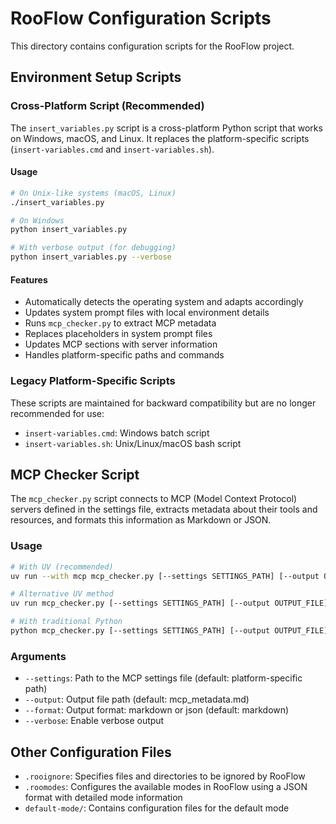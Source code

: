 # RooFlow Configuration Scripts

This directory contains configuration scripts for the RooFlow project.

## Environment Setup Scripts

### Cross-Platform Script (Recommended)

The `insert_variables.py` script is a cross-platform Python script that works on Windows, macOS, and Linux. It replaces the platform-specific scripts (`insert-variables.cmd` and `insert-variables.sh`).

#### Usage

```bash
# On Unix-like systems (macOS, Linux)
./insert_variables.py

# On Windows
python insert_variables.py

# With verbose output (for debugging)
python insert_variables.py --verbose
```

#### Features

- Automatically detects the operating system and adapts accordingly
- Updates system prompt files with local environment details
- Runs `mcp_checker.py` to extract MCP metadata
- Replaces placeholders in system prompt files
- Updates MCP sections with server information
- Handles platform-specific paths and commands

### Legacy Platform-Specific Scripts

These scripts are maintained for backward compatibility but are no longer recommended for use:

- `insert-variables.cmd`: Windows batch script
- `insert-variables.sh`: Unix/Linux/macOS bash script

## MCP Checker Script

The `mcp_checker.py` script connects to MCP (Model Context Protocol) servers defined in the settings file, extracts metadata about their tools and resources, and formats this information as Markdown or JSON.

### Usage

```bash
# With UV (recommended)
uv run --with mcp mcp_checker.py [--settings SETTINGS_PATH] [--output OUTPUT_FILE] [--format {markdown,json}] [--verbose]

# Alternative UV method
uv run mcp_checker.py [--settings SETTINGS_PATH] [--output OUTPUT_FILE] [--format {markdown,json}] [--verbose]

# With traditional Python
python mcp_checker.py [--settings SETTINGS_PATH] [--output OUTPUT_FILE] [--format {markdown,json}] [--verbose]
```

### Arguments

- `--settings`: Path to the MCP settings file (default: platform-specific path)
- `--output`: Output file path (default: mcp_metadata.md)
- `--format`: Output format: markdown or json (default: markdown)
- `--verbose`: Enable verbose output

## Other Configuration Files

- `.rooignore`: Specifies files and directories to be ignored by RooFlow
- `.roomodes`: Configures the available modes in RooFlow using a JSON format with detailed mode information
- `default-mode/`: Contains configuration files for the default mode